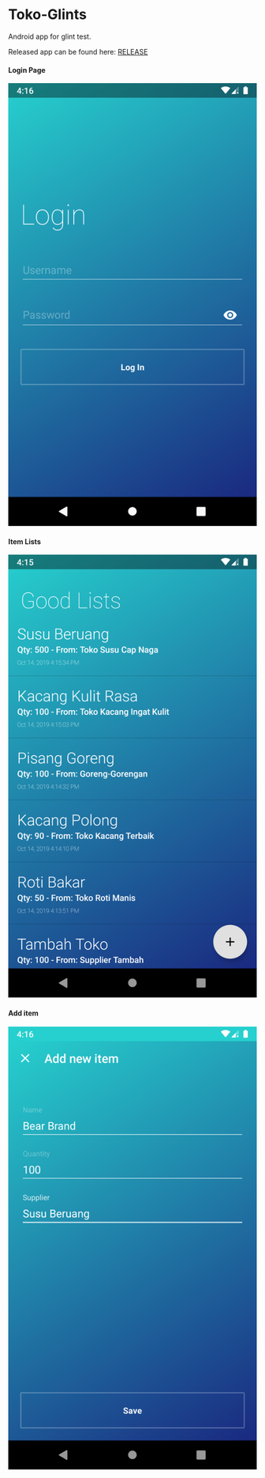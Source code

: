 # Toko-Glints
Android app for glint test.

Released app can be found here: [RELEASE](https://github.com/khrlimam/Toko-Glints/releases/tag/simple)

#### Login Page
<img src="ss/login.png" />

#### Item Lists
<img src="ss/items.png" />

#### Add item
<img src="ss/add-item.png" />